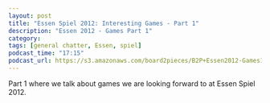 ```yaml
---
layout: post
title: "Essen Spiel 2012: Interesting Games - Part 1"
description: "Essen 2012 - Games Part 1"
category: 
tags: [general chatter, Essen, spiel]
podcast_time: "17:15"
podcast_url: https://s3.amazonaws.com/board2pieces/B2P+Essen2012-Games1.mp3
---
```


Part 1 where we talk about games we are looking forward to at Essen Spiel 2012.
